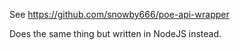 See https://github.com/snowby666/poe-api-wrapper

Does the same thing but written in NodeJS instead.

